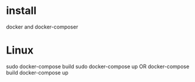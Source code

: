 # install
  docker and docker-composer
# Linux
  sudo docker-compose build
  sudo docker-compose up
    OR
  docker-compose build
  docker-compose up

